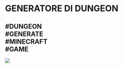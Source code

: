 
<h1>GENERATORE DI DUNGEON</h1>

<h2>
  #DUNGEON <br>
  #GENERATE<br>
  #MINECRAFT<br>
  #GAME<br>
  </h2>
  
  
  <img src="https://i.imgur.com/Mrqzg1q.giff">
